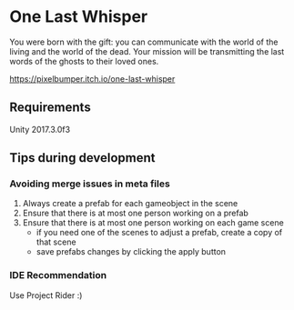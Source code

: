 # One Last Whisper
You were born with the gift: you can communicate with the world of the living and the world of the dead. Your mission will be transmitting the last words of the ghosts to their loved ones.

https://pixelbumper.itch.io/one-last-whisper

## Requirements
Unity 2017.3.0f3

## Tips during development

### Avoiding merge issues in meta files
1. Always create a prefab for each gameobject in the scene
2. Ensure that there is at most one person working on a prefab
3. Ensure that there is at most one person working on each game scene
   * if you need one of the scenes to adjust a prefab, create a copy of that scene
   * save prefabs changes by clicking the apply button

### IDE Recommendation
Use Project Rider :)
